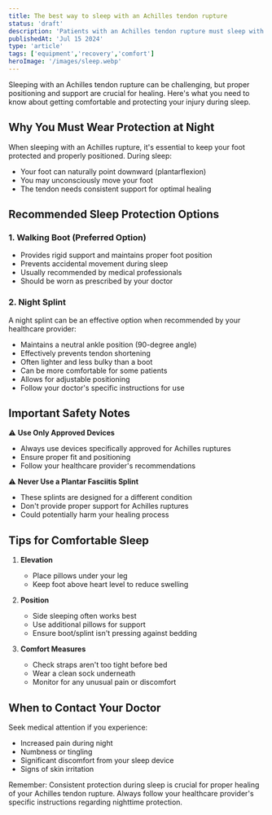 ```yaml
---
title: The best way to sleep with an Achilles tendon rupture
status: 'draft'
description: 'Patients with an Achilles tendon rupture must sleep with a walking boot or night splint to protect their tendon and promote healing.'
publishedAt: 'Jul 15 2024'
type: 'article'
tags: ['equipment','recovery','comfort']
heroImage: '/images/sleep.webp'
---
```


Sleeping with an Achilles tendon rupture can be challenging, but proper positioning and support are crucial for healing. Here's what you need to know about getting comfortable and protecting your injury during sleep.

## Why You Must Wear Protection at Night

When sleeping with an Achilles rupture, it's essential to keep your foot protected and properly positioned. During sleep:

- Your foot can naturally point downward (plantarflexion)
- You may unconsciously move your foot
- The tendon needs consistent support for optimal healing

## Recommended Sleep Protection Options

### 1. Walking Boot (Preferred Option)

- Provides rigid support and maintains proper foot position
- Prevents accidental movement during sleep
- Usually recommended by medical professionals
- Should be worn as prescribed by your doctor

### 2. Night Splint

A night splint can be an effective option when recommended by your healthcare provider:

- Maintains a neutral ankle position (90-degree angle)
- Effectively prevents tendon shortening
- Often lighter and less bulky than a boot
- Can be more comfortable for some patients
- Allows for adjustable positioning
- Follow your doctor's specific instructions for use

## Important Safety Notes

⚠️ **Use Only Approved Devices**

- Always use devices specifically approved for Achilles ruptures
- Ensure proper fit and positioning
- Follow your healthcare provider's recommendations

⚠️ **Never Use a Plantar Fasciitis Splint**

- These splints are designed for a different condition
- Don't provide proper support for Achilles ruptures
- Could potentially harm your healing process

## Tips for Comfortable Sleep

1. **Elevation**
   - Place pillows under your leg
   - Keep foot above heart level to reduce swelling

2. **Position**
   - Side sleeping often works best
   - Use additional pillows for support
   - Ensure boot/splint isn't pressing against bedding

3. **Comfort Measures**
   - Check straps aren't too tight before bed
   - Wear a clean sock underneath
   - Monitor for any unusual pain or discomfort

## When to Contact Your Doctor

Seek medical attention if you experience:

- Increased pain during night
- Numbness or tingling
- Significant discomfort from your sleep device
- Signs of skin irritation

Remember: Consistent protection during sleep is crucial for proper healing of your Achilles tendon rupture. Always follow your healthcare provider's specific instructions regarding nighttime protection.
